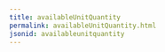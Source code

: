 ```yaml
---
title: availableUnitQuantity
permalink: availableUnitQuantity.html
jsonid: availableunitquantity
---
```

